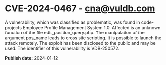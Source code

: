 # CVE-2024-0467 - cna@vuldb.com

A vulnerability, which was classified as problematic, was found in code-projects Employee Profile Management System 1.0. Affected is an unknown function of the file edit_position_query.php. The manipulation of the argument pos_name leads to cross site scripting. It is possible to launch the attack remotely. The exploit has been disclosed to the public and may be used. The identifier of this vulnerability is VDB-250572.

**Publish date:** 2024-01-12
